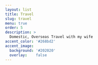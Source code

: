 ```yaml
---
layout: list
title: Travel
slug: travel
menu: true
order: 5
description: >
  Domestic, Overseas Travel with my wife
accent_color: '#268bd2'
accent_image:
  background: '#202020'
  overlay:    false
---
```

